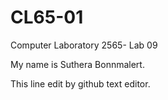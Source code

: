 # CL65-01
Computer Laboratory 2565- Lab 09

My name is Suthera Bonnmalert.

This line edit by github text editor.
